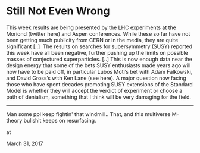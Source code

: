 # Still Not Even Wrong
This week results are being presented by the LHC experiments at the Moriond (twitter here) and Aspen conferences. While these so far have not been getting much publicity from CERN or in the media, they are quite significant [..]  The results on searches for supersymmetry (SUSY) reported this week have all been negative, further pushing up the limits on possible masses of conjectured superparticles. [..] This is now enough data near the design energy that some of the bets SUSY enthusiasts made years ago will now have to be paid off, in particular Lubos Motl’s bet with Adam Falkowski, and David Gross’s with Ken Lane (see here). A major question now facing those who have spent decades promoting SUSY extensions of the Standard Model is whether they will accept the verdict of experiment or choose a path of denialism, something that I think will be very damaging for the field.

---

Man some ppl keep fightin' that windmill.. That, and this multiverse M-theory bullshit keeps on resurfacing. 







at

March 31, 2017















